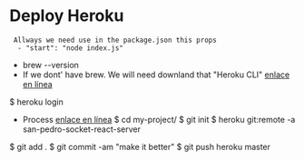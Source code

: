 # Deploy Heroku

```
 Allways we need use in the package.json this props
  - "start": "node index.js"
```
- brew --version 
- If we dont' have brew. We will need downland that "Heroku CLI" [enlace en línea](https://devcenter.heroku.com/articles/heroku-cli) 

$ heroku login


- Process [enlace en línea](https://dashboard.heroku.com/apps/san-pedro-socket-react-server/deploy/heroku-git) 
$ cd my-project/
$ git init
$ heroku git:remote -a san-pedro-socket-react-server

$ git add .
$ git commit -am "make it better"
$ git push heroku master